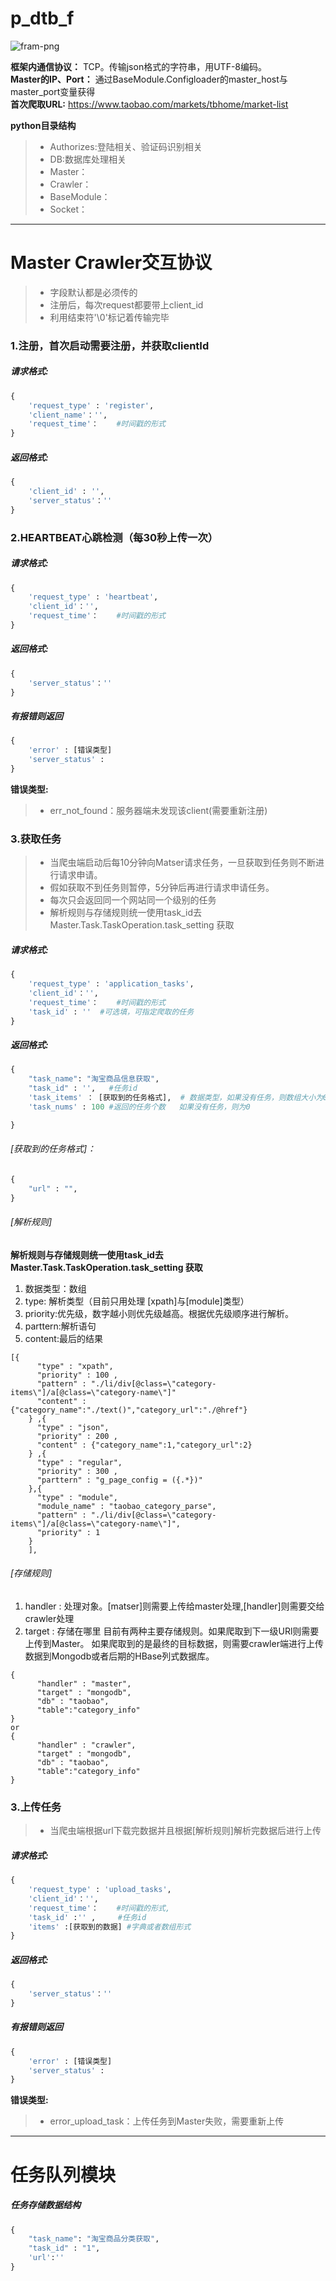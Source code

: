
# p_dtb_f

![fram-png](frame.png)

**框架内通信协议：** TCP。传输json格式的字符串，用UTF-8编码。
<br>**Master的IP、Port：** 通过BaseModule.Configloader的master_host与master_port变量获得
<br>**首次爬取URL:** https://www.taobao.com/markets/tbhome/market-list

**python目录结构**
> - Authorizes:登陆相关、验证码识别相关
> - DB:数据库处理相关
> - Master：
> - Crawler：
> - BaseModule：
> - Socket：

------

# Master Crawler交互协议
> * 字段默认都是必须传的
> * 注册后，每次request都要带上client_id
> * 利用结束符'\0'标记着传输完毕

### 1.注册，首次启动需要注册，并获取clientId
##### 请求格式:
```python
{
    'request_type' : 'register',
    'client_name'：'',
    'request_time'：    #时间戳的形式
}
```
##### 返回格式:
```python
{
    'client_id' : '',
    'server_status'：''
}
```

### 2.HEARTBEAT心跳检测（每30秒上传一次）
##### 请求格式:
```python
{
    'request_type' : 'heartbeat',
    'client_id'：'',
    'request_time'：    #时间戳的形式
}
```
##### 返回格式:
```python
{
    'server_status'：''
}
```
##### 有报错则返回
```python
{
    'error' : [错误类型]
    'server_status' :
}
```
**错误类型:**
> * err_not_found：服务器端未发现该client(需要重新注册)



### **3.获取任务**
> * 当爬虫端启动后每10分钟向Matser请求任务，一旦获取到任务则不断进行请求申请。
> * 假如获取不到任务则暂停，5分钟后再进行请求申请任务。
> * 每次只会返回同一个网站同一个级别的任务
> * 解析规则与存储规则统一使用task_id去Master.Task.TaskOperation.task_setting 获取
##### 请求格式:
```python
{
    'request_type' : 'application_tasks',
    'client_id'：'',
    'request_time'：    #时间戳的形式
    'task_id' : ''  #可选填，可指定爬取的任务
}
```
##### 返回格式:
```python
{
    "task_name": "淘宝商品信息获取",
    "task_id" : '',   #任务id
    'task_items' ： [获取到的任务格式],  # 数据类型，如果没有任务，则数组大小为0
    'task_nums' : 100 #返回的任务个数   如果没有任务，则为0

}
```
###### [获取到的任务格式]：
```python
{
    "url" : "",
}
```

###### [解析规则]

**解析规则与存储规则统一使用task_id去Master.Task.TaskOperation.task_setting 获取**
 1. 数据类型：数组
 2. type: 解析类型（目前只用处理 [xpath]与[module]类型）
 3. priority:优先级，数字越小则优先级越高。根据优先级顺序进行解析。
 4. parttern:解析语句
 5. content:最后的结果
```
[{
      "type" : "xpath",
      "priority" : 100 ,
      "pattern" : "./li/div[@class=\"category-items\"]/a[@class=\"category-name\"]"
      "content" : {"category_name":"./text()","category_url":"./@href"}
    } ,{
      "type" : "json",
      "priority" : 200 ,
      "content" : {"category_name":1,"category_url":2}
    } ,{
      "type" : "regular",
      "priority" : 300 ,
      "parttern" : "g_page_config = ({.*})"
    },{
      "type" : "module",
      "module_name" : "taobao_category_parse",
      "pattern" : "./li/div[@class=\"category-items\"]/a[@class=\"category-name\"]",
      "priority" : 1
    }
    ],
```
###### [存储规则]
 1. handler : 处理对象。[matser]则需要上传给master处理,[handler]则需要交给crawler处理
 2. target : 存储在哪里
目前有两种主要存储规则。如果爬取到下一级URl则需要上传到Master。
如果爬取到的是最终的目标数据，则需要crawler端进行上传数据到Mongodb或者后期的HBase列式数据库。
```
{
      "handler" : "master",
      "target" : "mongodb",
      "db" : "taobao",
      "table":"category_info"
}
or
{
      "handler" : "crawler",
      "target" : "mongodb",
      "db" : "taobao",
      "table":"category_info"
}
```

### **3.上传任务**

> * 当爬虫端根据url下载完数据并且根据[解析规则]解析完数据后进行上传

##### 请求格式:
```python
{
    'request_type' : 'upload_tasks',
    'client_id'：'',
    'request_time'：    #时间戳的形式,
    'task_id' :'' ,     #任务id
    'items' :[获取到的数据] #字典或者数组形式
}
```
##### 返回格式:
```python
{
    'server_status'：''
}
```
##### 有报错则返回
```python
{
    'error' : [错误类型]
    'server_status' :
}
```
**错误类型:**
> * error_upload_task：上传任务到Master失败，需要重新上传

----

# 任务队列模块
##### 任务存储数据结构
```python
{
    "task_name": "淘宝商品分类获取",
    "task_id" : "1",
    'url':''
}
```

